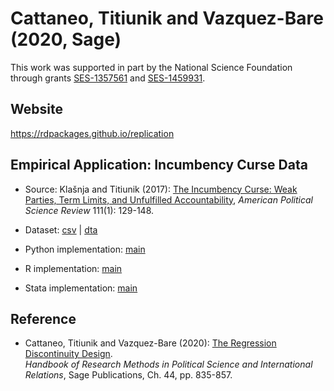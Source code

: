 # Cattaneo, Titiunik and Vazquez-Bare (2020, Sage)

This work was supported in part by the National Science Foundation through grants [SES-1357561](https://www.nsf.gov/awardsearch/showAward?AWD_ID=1357561) and [SES-1459931](https://www.nsf.gov/awardsearch/showAward?AWD_ID=1459931).

## Website

https://rdpackages.github.io/replication

## Empirical Application: Incumbency Curse Data 

- Source: Klašnja and Titiunik (2017): [The Incumbency Curse: Weak Parties, Term Limits, and Unfulfilled Accountability](https://doi.org/10.1017/S0003055416000575), _American Political Science Review_ 111(1): 129-148.

- Dataset: [csv](CTV_2020_Sage.csv) | [dta](CTV_2020_Sage.dta)

- Python implementation: [main](CTV_2020_Sage.py)

- R implementation: [main](CTV_2020_Sage.R)

- Stata implementation: [main](CTV_2020_Sage.do)

## Reference

- Cattaneo, Titiunik and Vazquez-Bare (2020): [The Regression Discontinuity Design](https://rdpackages.github.io/references/Cattaneo-Titiunik-VazquezBare_2020_Sage.pdf).<br>
_Handbook of Research Methods in Political Science and International Relations_, Sage Publications, Ch. 44, pp. 835-857.

<br><br>
